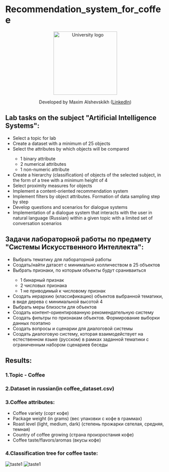 # Recommendation_system_for_coffee
<!-- UNIVERSITY LOGO -->
<div align="center">
  <a href="https://bmstu.ru">
    <img src="https://user-images.githubusercontent.com/67475107/225371733-8fd6f639-bf62-49bd-866c-4e08116fa20c.png" alt="University logo" height="200">
  </a>
  
  Developed by Maxim Alshevskikh (<a href="https://www.linkedin.com/in/maxim-alshevskikh-b473b42b3/">LinkedIn</a>)
  <br/>
</div>

<h2>Lab tasks on the subject "Artificial Intelligence Systems":</h2>
<ul>
  <li>Select a topic for lab</li>
  <li>Create a dataset with a minimum of 25 objects</li>
  <li>Select the attributes by which objects will be compared</li>
  <ul>
      <li>1 binary attribute</li>
      <li>2 numerical attributes</li>
      <li>1 non-numeric attribute</li>
  </ul>
  <li>Create a hierarchy (classification) of objects of the selected subject, in the form of a tree with a minimum height of 4</li>
  <li>Select proximity measures for objects</li>
  <li>Implement a content-oriented recommendation system</li>
  <li>Implement filters by object attributes. Formation of data sampling step by step</li>
  <li>Develop questions and scenarios for dialogue systems</li>
  <li>Implementation of a dialogue system that interacts with the user in natural language (Russian) within a given topic with a limited set of conversation scenarios</li>
</ul>

<h2>Задачи лабораторной работы по предмету "Системы Искусственного Интеллекта":</h2>
<ul>
  <li>Выбрать тематику для лабораторной работы</li>
  <li>Создать/найти датасет с минимально колличеством в 25 объектов</li>
  <li>Выбрать признаки, по которым объекты будут сраниваиться</li>
  <ul>
      <li>1 бинарный признак</li>
      <li>2 числовых признака</li>
      <li>1 не приводимый к числовому признак</li>
  </ul>
  <li>Создать иерархию (классификацию) объектов выбранной тематики, в виде дерева с минимальной высотой 4</li>
  <li>Выбрать меры близости для объектов</li>
  <li>Создать контент-ориентированную рекомендательную систему</li>
  <li>Создать фильтры по признакам объектов. Формирование выборки данных поэтапно</li>
  <li>Создать вопросы и сценарии для диалоговой системы</li>
  <li>Создать диалоговую систему, которая взаимодействует на естественном языке (русском) в рамках заданной тематики с ограниченным набором сценариев беседы</li>
</ul>


<h2>Results:</h2>
<h3>1.Topic - Coffee</h3>
<h3>2.Dataset in russian(in coffee_dataset.csv)</h3>
<h3>3.Coffee attributes:</h3>
<ul>
    <li>Coffee variety (сорт кофе)</li>
    <li>Package weight (in grams) (вес упаковки с кофе в граммах)</li>
    <li>Roast level (light, medium, dark) (степень прожарки свтелая, средняя, темная)</li>
    <li>Country of coffee growing (страна произростания кофе)</li>
    <li>Сoffee taste/flavors/aromas (вкусы кофе)</li>
</ul>
<h3>4.Classification tree for coffee taste:</h3>

![taste1](https://github.com/user-attachments/assets/0053cfc0-0f08-4376-a8dd-dca4ed5a4f23)
![taste1](https://github.com/user-attachments/assets/9e4984a1-902b-401b-a824-0233f5d76a2c)







